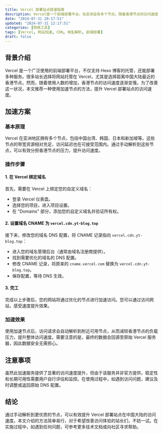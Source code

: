 ```yaml
---
title: Vercel 部署站点提速指南
description: Vercel是一个前端部署平台，在亚洲设有多个节点。随着香港节点的访问速度下降，本文提出了一种通过手动解析到其他亚洲节点如台湾、韩国、日本和新加坡等，以分担压力并提升访问速度的方法。具体操作包括在Vercel上绑定自定义域名，将域名CNAME指向'vercel.cdn.yt-blog.top'，从而实现加速。虽然能显著提升速度，但使用者需要自行评估稳定性和可用性。
date: "2024-07-31 20:17:51"
updated: "2024-07-31 12:17:51"
categories: [网络工具]
tags: [Vercel, 网站加速, CDN, 域名解析, 前端部署]
draft: false
---
```


## 背景介绍

Vercel 是一个广泛使用的前端部署平台，不仅支持 Hexo 博客的托管，还能部署多种服务。很多站长选择将网站托管在 Vercel，尤其是选择距离中国大陆最近的香港节点。然而，随着使用人数的增加，香港节点的访问速度逐渐变慢。为了改善这一状况，本文推荐一种使用加速节点的方法，提升 Vercel 部署站点的访问速度。

## 加速方案

### 基本原理

Vercel 在亚洲地区拥有多个节点，包括中国台湾、韩国、日本和新加坡等。这些节点的带宽资源相对充足，访问延迟也在可接受范围内。通过手动解析到这些节点，可以有效分担香港节点的压力，提升访问速度。

### 操作步骤

#### 1. 在 Vercel 绑定域名

首先，需要在 Vercel 上绑定您的自定义域名：

- 登录 Vercel 仪表盘。
- 选择您的项目，进入项目设置。
- 在 "Domains" 部分，添加您的自定义域名并验证所有权。

#### 2. 设置域名 CNAME 为 `vercel.cdn.yt-blog.top`

接下来，修改您的域名 DNS 配置，将 CNAME 记录指向 `vercel.cdn.yt-blog.top`：

- 进入您的域名管理后台（通常由域名注册商提供）。
- 找到需要优化的域名的 DNS 配置。
- 修改 CNAME 记录，将原来的 `cname.vercel.com` 替换为 `vercel.cdn.yt-blog.top`。
- 保存配置，等待 DNS 生效。

#### 3. 完工

完成以上步骤后，您的网站将通过优化的节点进行加速访问。您可以通过访问网站，感受速度提升效果。

### 加速效果

使用加速节点后，访问请求会自动解析到附近可用节点，从而减轻香港节点的负载压力，提升整体访问速度。需要注意的是，最终的数据会回源至原始 Vercel 服务器，因此数据安全无需担心。

## 注意事项

虽然此加速服务提供了显著的访问速度提升，但由于该服务并非官方提供，稳定性和长期可用性需要用户自行评估和监控。在使用过程中，如遇到访问问题，建议及时调整或返回原始 DNS 配置。

## 结论

通过手动解析到更优质的节点，可以有效提升 Vercel 部署站点在中国大陆的访问速度。本文介绍的方法简单易行，对于希望改善访问体验的站长们，不妨一试。在实施过程中，如遇到任何问题，可参考更多技术文档或向社区寻求帮助。
